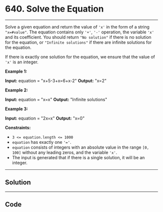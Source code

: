 # 640. Solve the Equation

---

Solve a given equation and return the value of `'x'` in the form of a string `"x=#value"`. The equation contains only `'+'`, `'-'` operation, the variable `'x'` and its coefficient. You should return `"No solution"` if there is no solution for the equation, or `"Infinite solutions"` if there are infinite solutions for the equation.

If there is exactly one solution for the equation, we ensure that the value of `'x'` is an integer.

 

**Example 1:**


**Input:** equation = "x+5-3+x=6+x-2"
**Output:** "x=2"


**Example 2:**


**Input:** equation = "x=x"
**Output:** "Infinite solutions"


**Example 3:**


**Input:** equation = "2x=x"
**Output:** "x=0"


 

**Constraints:**

  * `3 <= equation.length <= 1000`
  * `equation` has exactly one `'='`.
  * `equation` consists of integers with an absolute value in the range `[0, 100]` without any leading zeros, and the variable `'x'`.
  * The input is generated that if there is a single solution, it will be an integer.

---

## Solution



---

## Code
```python


```